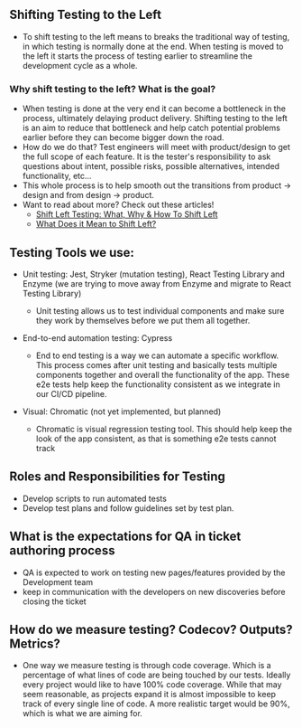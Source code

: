 ## Shifting Testing to the Left
- To shift testing to the left means to breaks the traditional way of testing, in which testing is normally done at the end. When testing is moved to the left it starts the process of testing earlier to streamline the development cycle as a whole. 
### Why shift testing to the left? What is the goal?
- When testing is done at the very end it can become a bottleneck in the process, ultimately delaying product delivery. Shifting testing to the left is an aim to reduce that bottleneck and help catch potential problems earlier before they can become bigger down the road.
- How do we do that? Test engineers will meet with product/design to get the full scope of each feature. It is the tester's responsibility to ask questions about intent, possible risks, possible alternatives, intended functionality, etc...
- This whole process is to help smooth out the transitions from product -> design and from design -> product.
- Want to read about more? Check out these articles!
  - [Shift Left Testing: What, Why & How To Shift Left](https://www.bmc.com/blogs/what-is-shift-left-shift-left-testing-explained/#:~:text=Shift%20Left%20is%20a%20practice,in%20the%20software%20development%20process)
  - [What Does it Mean to Shift Left?](https://smartbear.com/learn/automated-testing/shifting-left-in-testing/)
## Testing Tools we use:
- Unit testing: Jest, Stryker (mutation testing), React Testing Library and Enzyme (we are trying to move away from Enzyme and migrate to React Testing Library)
  - Unit testing allows us to test individual components and make sure they work by themselves before we put them all together.

- End-to-end automation testing: Cypress
  - End to end testing is a way we can automate a specific workflow. This process comes after unit testing and basically tests multiple components together and overall the functionality of the app. These e2e tests help keep the functionality consistent as we integrate in our CI/CD pipeline.  

- Visual: Chromatic (not yet implemented, but planned)
  - Chromatic is visual regression testing tool. This should help keep the look of the app consistent, as that is something e2e tests cannot track

## Roles and Responsibilities for Testing
- Develop scripts to run automated tests
- Develop test plans and follow guidelines set by test plan.

## What is the expectations for QA in ticket authoring process
- QA is expected to work on testing new pages/features provided by the Development team
- keep in communication with the developers on new discoveries before closing the ticket

## How do we measure testing? Codecov? Outputs? Metrics?
- One way we measure testing is through code coverage. Which is a percentage of what lines of code are being touched by our tests. Ideally every project would like to have 100% code coverage. While that may seem reasonable, as projects expand it is almost impossible to keep track of every single line of code. A more realistic target would be 90%, which is what we are aiming for.



